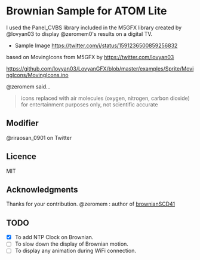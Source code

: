 # Brownian Sample for ATOM Lite 

I used the Panel_CVBS library included in the M5GFX library created by @lovyan03 to display @zeromem0's results on a digital TV.

- Sample Image
  https://twitter.com/i/status/1591236500859256832

based on MovingIcons from M5GFX by https://twitter.com/lovyan03

https://github.com/lovyan03/LovyanGFX/blob/master/examples/Sprite/MovingIcons/MovingIcons.ino 

@zeromem said...
> icons replaced with air molecules (oxygen, nitrogen, carbon dioxide) for entertainment purposes only, not scientific accurate

## Modifier

@riraosan_0901 on Twitter

## Licence

MIT

## Acknowledgments

Thanks for your contribution.
@zeromem : author of [brownianSCD41](https://github.com/zeromem0/brownianSCD41.git)

## TODO 

- [x] To add NTP Clock on Brownian.
- [ ] To slow down the display of Brownian motion.
- [ ] To display any animation during WiFi connection.
